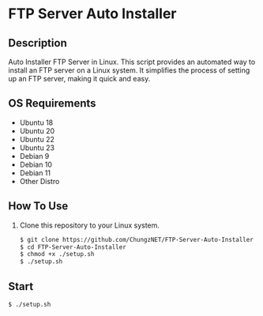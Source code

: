 # FTP Server Auto Installer

## Description

Auto Installer FTP Server in Linux. This script provides an automated way to install an FTP server on a Linux system. It simplifies the process of setting up an FTP server, making it quick and easy.

## OS Requirements

- Ubuntu 18
- Ubuntu 20
- Ubuntu 22
- Ubuntu 23
- Debian 9
- Debian 10
- Debian 11
- Other Distro

## How To Use

1. Clone this repository to your Linux system.

   ```bash
   $ git clone https://github.com/ChungzNET/FTP-Server-Auto-Installer
   $ cd FTP-Server-Auto-Installer
   $ chmod +x ./setup.sh
   $ ./setup.sh

## Start

   ```bash
   $ ./setup.sh
